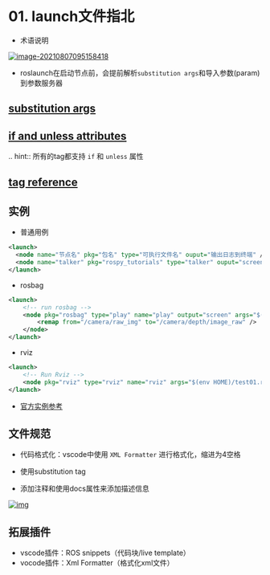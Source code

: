 # 01. launch文件指北

* 术语说明

[![image-20210807095158418](https://natsu-akatsuki.oss-cn-guangzhou.aliyuncs.com/img/image-20210807095158418.png)](https://natsu-akatsuki.oss-cn-guangzhou.aliyuncs.com/img/image-20210807095158418.png)

* roslaunch在启动节点前，会提前解析`substitution args`和导入参数(param)到参数服务器

## [substitution args](http://wiki.ros.org/roslaunch/XML#substitution_args)

## [if and unless attributes](http://wiki.ros.org/roslaunch/XML#if_and_unless_attributes)

.. hint:: 所有的tag都支持 ``if`` 和 ``unless`` 属性

## [tag reference](http://wiki.ros.org/roslaunch/XML#Tag_Reference)

## 实例

* 普通用例

```xml
<launch>
  <node name="节点名" pkg="包名" type="可执行文件名" ouput="输出日志到终端" />
  <node name="talker" pkg="rospy_tutorials" type="talker" ouput="screen" />
</launch>
```

* rosbag

```xml
<launch>
    <!-- run rosbag -->
    <node pkg="rosbag" type="play" name="play" output="screen" args="$(env HOME)/test.bag -l">
        <remap from="/camera/raw_img" to="/camera/depth/image_raw" />
    </node>
</launch>
```

* rviz

```xml
<launch>
    <!-- Run Rviz -->
    <node pkg="rviz" type="rviz" name="rviz" args="$(env HOME)/test01.rviz" />
</launch>
```

* [官方实例参考](http://wiki.ros.org/roslaunch/XML#Example_.launch_XML_Config_Files)

## 文件规范

* 代码格式化：vscode中使用 `XML Formatter` 进行格式化，缩进为4空格

* 使用substitution tag

* 添加注释和使用docs属性来添加描述信息

[![img](https://natsu-akatsuki.oss-cn-guangzhou.aliyuncs.com/img/xUZKgvoo1W7666ia.png!thumbnail)](https://natsu-akatsuki.oss-cn-guangzhou.aliyuncs.com/img/xUZKgvoo1W7666ia.png!thumbnail)

## 拓展插件

* vscode插件：ROS snippets（代码块/live template）
* vocode插件：Xml Formatter（格式化xml文件）
